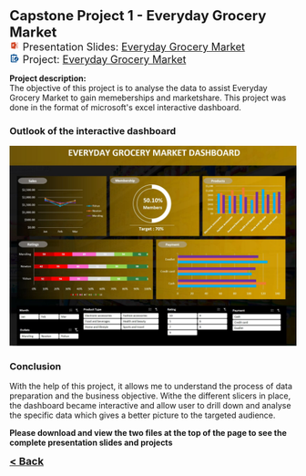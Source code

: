 
<b><font size="+2">Capstone Project 1 - Everyday Grocery Market</font></b><br>
<font size="+1"><img src="images/ppt.png" height="18" width="18"/> Presentation Slides: <a href="/Projects/Nicholas Yang Jun Hao Capstone Project 1.pdf" target="_blank">Everyday Grocery Market</a><br>
<img src="images/project.png" height="18" width="18"/> Project: <a href="/Projects/Nicholas Yang Jun Hao Capstone Project 1.xlsx" target="_blank">Everyday Grocery Market</a></font><br>
  

**Project description:** <br>
The objective of this project is to analyse the data to assist Everyday Grocery Market to gain memeberships and marketshare. This project was done in the format of microsoft's excel interactive dashboard.



### Outlook of the interactive dashboard

<img src="images/Capstone 1 dashboard.JPG"/>

### Conclusion

With the help of this project, it allows me to understand the process of data preparation and the business objective. Withe the different slicers in place, the dashboard became interactive and allow user to drill down and analyse the specific data which gives a better picture to the targeted audience.

<b>Please download and view the two files at the top of the page to see the complete presentation slides and projects</b>


<a href="javascript:history.back()"><b><font size="+1">< Back</font></b></a>
